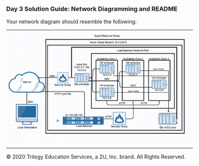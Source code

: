 ### Day 3 Solution Guide: Network Diagramming and README

Your network diagram should resemble the following: 

![](Images/Solved.png)


---
© 2020 Trilogy Education Services, a 2U, Inc. brand. All Rights Reserved.  